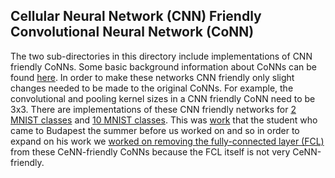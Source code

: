 ## Cellular Neural Network (CNN) Friendly Convolutional Neural Network (CoNN)

The two sub-directories in this directory include implementations of CNN friendly CoNNs. Some basic background information about CoNNs can be found [here]. In order to make these networks CNN friendly only slight changes needed to be made to the original CoNNs. For example, the convolutional and pooling kernel sizes in a CNN friendly CoNN need to be 3x3. There are implementations of these CNN friendly networks for [2 MNIST classes] and [10 MNIST classes]. This was [work] that the student who came to Budapest the summer before us worked on and so in order to expand on his work we [worked on removing the fully-connected layer (FCL)] from these CeNN-friendly CoNNs because the FCL itself is not very CeNN-friendly.

[work]: https://www.date-conference.com/proceedings-archive/2017/html/7026.html

[worked on removing the fully-connected layer (FCL)]: https://github.com/slancas1/budapest_research/tree/master/no_FCL

[here]: https://github.com/slancas1/budapest_research

[2 MNIST classes]: https://github.com/slancas1/budapest_research/tree/master/CNN_friendly_CoNN/CNN_friendly_2

[10 MNIST classes]: https://github.com/slancas1/budapest_research/tree/master/CNN_friendly_CoNN/CNN_friendly_10
